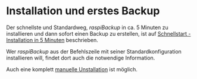 # Installation und erstes Backup

Der schnellste und Standardweg, *raspiBackup* in ca. 5 Minuten zu installieren und
dann sofort einen Backup zu erstellen, ist auf [Schnellstart - Installation in 5 Minuten](installation-in-5-minutes.md) beschrieben.

[.status]: todo "doppelt gemoppelt?!"

Wer *raspiBackup* aus der Befehlszeile mit seiner Standardkonfiguration installieren will,
findet dort auch die notwendige Information.

Auch eine komplett [manuelle Unstallation](manual-installation-and-configuration.md) ist möglich.

[.status]: rst
[.source]: https://linux-tips-and-tricks.de/de/raspibackup#installation
